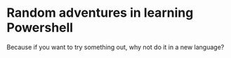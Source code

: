 # Random adventures in learning Powershell

Because if you want to try something out, why not do it in a new language?